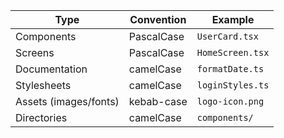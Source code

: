 | Type                  | Convention          | Example           |
|-----------------------|---------------------|-------------------|
| Components            | PascalCase          | `UserCard.tsx`    |
| Screens               | PascalCase          | `HomeScreen.tsx`  |
| Documentation         | camelCase           | `formatDate.ts`   |
| Stylesheets           | camelCase           | `loginStyles.ts`  |
| Assets (images/fonts) | kebab-case          | `logo-icon.png`   |
| Directories           | camelCase           | `components/`     |